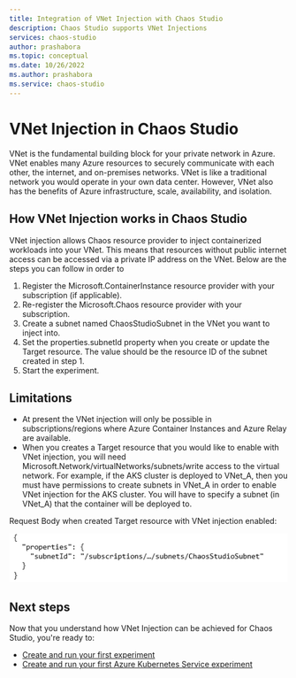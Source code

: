 ```yaml
---
title: Integration of VNet Injection with Chaos Studio
description: Chaos Studio supports VNet Injections
services: chaos-studio
author: prashabora
ms.topic: conceptual
ms.date: 10/26/2022
ms.author: prashabora
ms.service: chaos-studio
---
```

# VNet Injection in Chaos Studio
VNet is the fundamental building block for your private network in Azure. VNet enables many Azure resources to securely communicate with each other, the internet, and on-premises networks. VNet is like a traditional network you would operate in your own data center. However, VNet also has the benefits of Azure infrastructure, scale, availability, and isolation.

## How VNet Injection works in Chaos Studio
VNet injection allows Chaos resource provider to inject containerized workloads into your VNet. This means that resources without public internet access can be accessed via a private IP address on the VNet. Below are the steps you can follow in order to 
1. Register the Microsoft.ContainerInstance resource provider with your subscription (if applicable).
2. Re-register the Microsoft.Chaos resource provider with your subscription.
3. Create a subnet named ChaosStudioSubnet in the VNet you want to inject into.
4. Set the properties.subnetId property when you create or update the Target resource. The value should be the resource ID of the subnet created in step 1.
5. Start the experiment.

## Limitations
* At present the VNet injection will only be possible in subscriptions/regions where Azure Container Instances and Azure Relay are available. 
* When you creates a Target resource that you would like to enable with VNet injection, you will need Microsoft.Network/virtualNetworks/subnets/write access to the virtual network. For example, if the AKS cluster is deployed to VNet_A, then you must have permissions to create subnets in VNet_A in order to enable VNet injection for the AKS cluster. You will have to specify a subnet (in VNet_A) that the container will be deployed to.

Request Body when created Target resource with VNet injection enabled:

![Target resource with VNet Injection](images/chaos-studio-rp-vnet-injection.png)

## Next steps
Now that you understand how VNet Injection can be achieved for Chaos Studio, you're ready to:
- [Create and run your first experiment](chaos-studio-tutorial-service-direct-portal.md)
- [Create and run your first Azure Kubernetes Service experiment](chaos-studio-tutorial-aks-portal.md)
